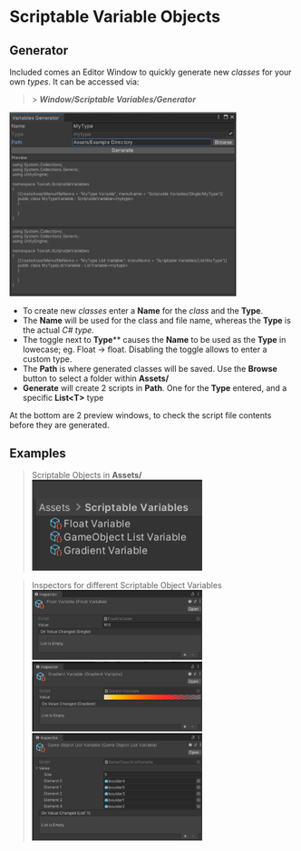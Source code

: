 # Scriptable Variable Objects
 
## Generator
Included comes an Editor Window to quickly generate new *classes* for your own *types*.
It can be accessed via:
> \> ***Window/Scriptable Variables/Generator***
<img src="Documentation~/Screenshots/generator.png" width="400">
 
- To create new *classes* enter a **Name** for the *class* and the **Type**.
- The **Name** will be used for the class and file name, whereas the **Type** is the actual *C# type*.
- The toggle next to **Type**** causes the **Name** to be used as the **Type** in lowecase; eg. Float -> float. Disabling the toggle allows to enter a custom type.
- The **Path** is where generated classes will be saved. Use the **Browse** button to select a folder within **Assets/**
- **Generate** will create 2 scripts in **Path**. One for the **Type** entered, and a specific **List\<T>** type

At the bottom are 2 preview windows, to check the script file contents before they are generated.

## Examples
> Scriptable Objects in **Assets/**
<img src="Documentation~/Screenshots/objects.png" width="300"><br>

> Inspectors for different Scriptable Object Variables
<img src="Documentation~/Screenshots/float-var.png" width="300"><br>
<img src="Documentation~/Screenshots/gradient-var.png" width="300"><br>
<img src="Documentation~/Screenshots/go-list-var.png" width="300"><br>
